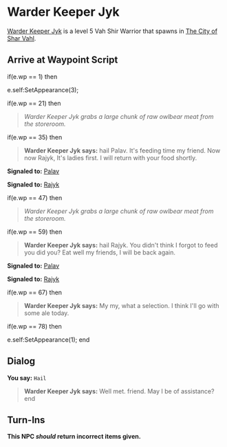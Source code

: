 # Warder Keeper Jyk



[Warder Keeper Jyk](/npc/155169) is a level 5 Vah Shir Warrior that spawns in [The City of Shar Vahl](/zone/155).



## Arrive at Waypoint Script

if(e.wp == 1) then


e.self:SetAppearance(3);

if(e.wp == 21) then


>*Warder Keeper Jyk grabs a large chunk of raw owlbear meat from the storeroom.*

if(e.wp == 35) then


>**Warder Keeper Jyk says:** hail Palav. It's feeding time my friend. Now now Rajyk, It's ladies first. I will return with your food shortly.


**Signaled to:**  [Palav](/npc/155289)


**Signaled to:**  [Rajyk](/npc/155288)

if(e.wp == 47) then


>*Warder Keeper Jyk grabs a large chunk of raw owlbear meat from the storeroom.*

if(e.wp == 59) then


>**Warder Keeper Jyk says:** hail Rajyk. You didn't think I forgot to feed you did you? Eat well my friends, I will be back again.


**Signaled to:**  [Palav](/npc/155289)


**Signaled to:**  [Rajyk](/npc/155288)

if(e.wp == 67) then


>**Warder Keeper Jyk says:** My my, what a selection. I think I'll go with some ale today.

if(e.wp == 78) then


e.self:SetAppearance(1);
end



## Dialog

**You say:** `Hail`



>**Warder Keeper Jyk says:** Well met. friend.  May I be of assistance?
end



## Turn-Ins



**This NPC *should* return incorrect items given.**





